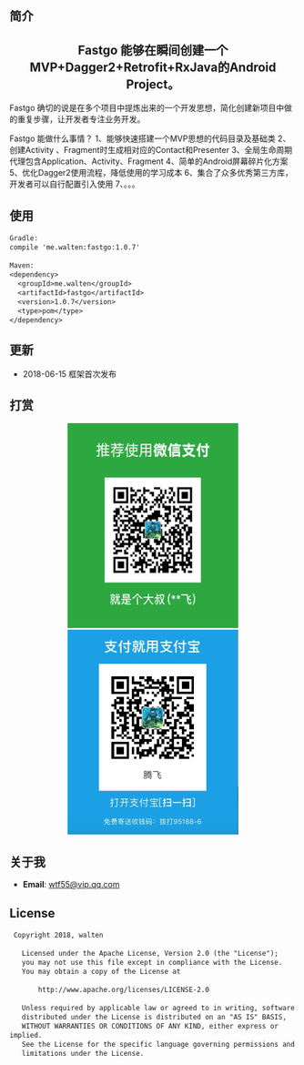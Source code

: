 ## 简介 
   <h2 align="center">Fastgo 能够在瞬间创建一个MVP+Dagger2+Retrofit+RxJava的Android Project。</h2>
   
   Fastgo 确切的说是在多个项目中提炼出来的一个开发思想，简化创建新项目中做的重复步骤，让开发者专注业务开发。
   
   Fastgo 能做什么事情？
   1、能够快速搭建一个MVP思想的代码目录及基础类
   2、创建Activity 、Fragment时生成相对应的Contact和Presenter
   3、全局生命周期代理包含Application、Activity、Fragment
   4、简单的Android屏幕碎片化方案
   5、优化Dagger2使用流程，降低使用的学习成本
   6、集合了众多优秀第三方库，开发者可以自行配置引入使用
   7、。。。
   
## 使用 
```
Gradle:
compile 'me.walten:fastgo:1.0.7'

Maven:
<dependency>
  <groupId>me.walten</groupId>
  <artifactId>fastgo</artifactId>
  <version>1.0.7</version>
  <type>pom</type>
</dependency>

```
## 更新
* 2018-06-15 框架首次发布

## 打赏
<div align="center">
   <img src="screenshot/weixin.png" height="360" width=300" >
   
   <img src="screenshot/alipay.png" height="360" width="300" >
</div>

## 关于我
* **Email**: <wtf55@vip.qq.com>  

## License
``` 
 Copyright 2018, walten       
  
   Licensed under the Apache License, Version 2.0 (the "License");
   you may not use this file except in compliance with the License.
   You may obtain a copy of the License at 
 
       http://www.apache.org/licenses/LICENSE-2.0 

   Unless required by applicable law or agreed to in writing, software
   distributed under the License is distributed on an "AS IS" BASIS,
   WITHOUT WARRANTIES OR CONDITIONS OF ANY KIND, either express or implied.
   See the License for the specific language governing permissions and
   limitations under the License.
```
